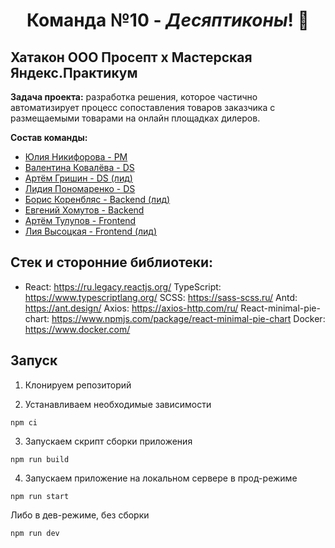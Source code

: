 # <div align='center'>Команда №10 - *Десяптиконы*! :robot:</div>

## Хатакон ООО Просепт х Мастерская Яндекс.Практикум

**Задача проекта:** разработка решения, которое частично автоматизирует процесс сопоставления товаров заказчика с размещаемыми товарами на онлайн площадках дилеров.

**Состав команды:**
- [Юлия Никифорова - PM](https://github.com/NikkiFo)
- [Валентина Ковалëва - DS](https://github.com/BrianKowalski)
- [Артём Гришин - DS (лид)](https://t.me/Owu213)
- [Лидия Пономаренко - DS](https://github.com/L1d11a)
- [Борис Коренбляс - Backend (лид)](https://github.com/bobr2072)
- [Евгений Хомутов - Backend](https://github.com/Sambo312)
- [Артём Тулупов - Frontend](https://github.com/artemtu)
- [Лия Высоцкая - Frontend (лид)](https://github.com/LiyaVysotskaya)


## Cтек и сторонние библиотеки:

* React: https://ru.legacy.reactjs.org/
  TypeScript: https://www.typescriptlang.org/
  SCSS: https://sass-scss.ru/
  Antd: https://ant.design/
  Axios: https://axios-http.com/ru/
  React-minimal-pie-chart: https://www.npmjs.com/package/react-minimal-pie-chart
  Docker: https://www.docker.com/

## Запуск

1. Клонируем репозиторий

2. Устанавливаем необходимые зависимости

```gitbash
npm ci
```

3. Запускаем скрипт сборки приложения

```gitbash
npm run build
```

4. Запускаем приложение на локальном сервере в прод-режиме

```gitbash
npm run start
```
Либо в дев-режиме, без сборки
```gitbash
npm run dev
```
